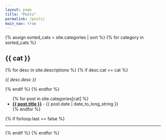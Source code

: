 ```yaml
---
layout: page
title: "Posts"
permalink: /posts/
main_nav: true
---
```


<!-- {% for category in site.categories %}
  {% capture cat %}{{ category | first }}{% endcapture %} -->

{% assign sorted_cats = site.categories | sort %}
	{% for category in sorted_cats %}
  <h2 id="{{cat}}">{{ cat }}</h2>
  {% for desc in site.descriptions %}
    {% if desc.cat == cat %}
      <p class="desc"><em>{{ desc.desc }}</em></p>
    {% endif %}
  {% endfor %}
  <ul class="posts-list">
  {% for post in site.categories[cat] %}
    <li>
      <strong>
        <a href="{{ post.url | prepend: site.baseurl }}">{{ post.title }}</a>
      </strong>
      <span class="post-date">- {{ post.date | date_to_long_string }}</span>
    </li>
  {% endfor %}
  </ul>
  {% if forloop.last == false %}<hr>{% endif %}
{% endfor %}
<br>
